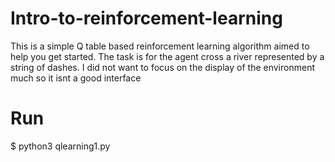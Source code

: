 # Intro-to-reinforcement-learning
This is a simple Q table based reinforcement learning algorithm aimed to help you get started. The task is for the agent cross a river represented by a string of dashes. I did not want to focus on the display of the environment much so it isnt a good interface

# Run
$ python3 qlearning1.py
